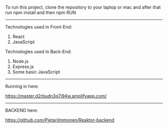 To run this project, clone the repository to your laptop or mac and after that run npm install and then npm RUN

----------

Technologies used in Front-End:

1. React
2. JavaScript

Technologies used in Back-End:

1. Node.js
2. Express.js
3. Some basic JavaScript

------
Running in here:

https://master.d2rbudn3q7i94w.amplifyapp.com/

----------

BACKEND here:

https://github.com/PietariImmonen/Reaktor-backend


